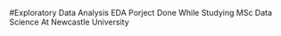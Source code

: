 #Exploratory Data Analysis
EDA Porject Done While Studying MSc Data Science At Newcastle University

